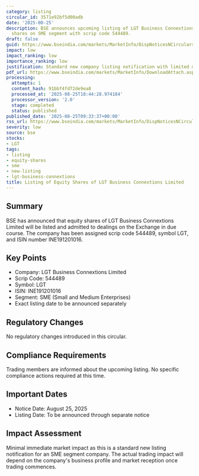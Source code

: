 ```yaml
---
category: listing
circular_id: 3571e92bf5d00adb
date: '2025-08-25'
description: BSE announces upcoming listing of LGT Business Connextions Limited equity
  shares on SME segment with scrip code 544489.
draft: false
guid: https://www.bseindia.com/markets/MarketInfo/DispNoticesNCirculars.aspx?Noticeid={D13292F1-A926-484B-98E0-999A72A9FAAA}&noticeno=20250825-15&dt=08/25/2025&icount=15&totcount=67&flag=0
impact: low
impact_ranking: low
importance_ranking: low
justification: Standard new company listing notification with limited market impact
pdf_url: https://www.bseindia.com/markets/MarketInfo/DownloadAttach.aspx?id=20250825-15&attachedId=
processing:
  attempts: 1
  content_hash: 91bbf4fd72de9ea8
  processed_at: '2025-08-25T18:44:28.974184'
  processor_version: '2.0'
  stage: completed
  status: published
published_date: '2025-08-25T09:33:37+00:00'
rss_url: https://www.bseindia.com/markets/MarketInfo/DispNoticesNCirculars.aspx?Noticeid={D13292F1-A926-484B-98E0-999A72A9FAAA}&noticeno=20250825-15&dt=08/25/2025&icount=15&totcount=67&flag=0
severity: low
source: bse
stocks:
- LGT
tags:
- listing
- equity-shares
- sme
- new-listing
- lgt-business-connextions
title: Listing of Equity Shares of LGT Business Connextions Limited
---
```


## Summary

BSE has announced that equity shares of LGT Business Connextions Limited will be listed and admitted to dealings on the Exchange in due course. The company has been assigned scrip code 544489, symbol LGT, and ISIN number INE191201016.

## Key Points

- Company: LGT Business Connextions Limited
- Scrip Code: 544489
- Symbol: LGT
- ISIN: INE191201016
- Segment: SME (Small and Medium Enterprises)
- Exact listing date to be announced separately

## Regulatory Changes

No regulatory changes introduced in this circular.

## Compliance Requirements

Trading members are informed about the upcoming listing. No specific compliance actions required at this time.

## Important Dates

- Notice Date: August 25, 2025
- Listing Date: To be announced through separate notice

## Impact Assessment

Minimal immediate market impact as this is a standard new listing notification for an SME segment company. The actual trading impact will depend on the company's business profile and market reception once trading commences.